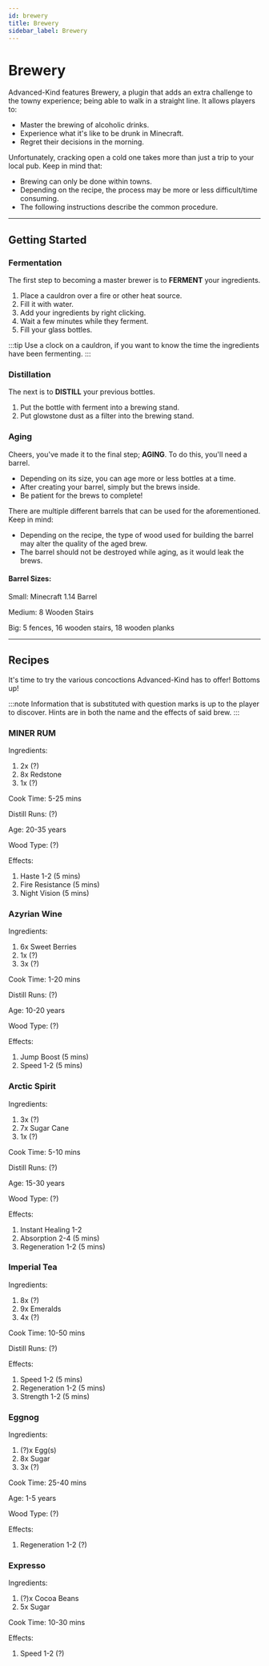 ```yaml
---
id: brewery
title: Brewery
sidebar_label: Brewery
---
```

# Brewery
Advanced-Kind features Brewery, a plugin that adds an extra challenge to the towny experience; being able to walk in a straight line. 
It allows players to:

 - Master the brewing of alcoholic drinks.
- Experience what it's like to be drunk in Minecraft.
- Regret their decisions in the morning.

Unfortunately, cracking open a cold one takes more than just a trip to your local pub.
Keep in mind that:
- Brewing can only be done within towns.
- Depending on the recipe, the process may be more or less difficult/time consuming.
- The following instructions describe the common procedure.

---
## Getting Started
### Fermentation
The first step to becoming a master brewer is to **FERMENT** your ingredients.
1. Place a cauldron over a fire or other heat source.
2. Fill it with water.
3. Add your ingredients by right clicking.
4. Wait a few minutes while they ferment.
5. Fill your glass bottles.

:::tip
Use a clock on a cauldron, if you want to know the time the ingredients have been fermenting.
:::

### Distillation
The next is to **DISTILL** your previous bottles.
1. Put the bottle with ferment into a brewing stand.
1. Put glowstone dust as a filter into the brewing stand.

### Aging
Cheers, you've made it to the final step; **AGING**. 
To do this, you'll need a barrel.
- Depending on its size, you can age more or less bottles at a time. 
- After creating your barrel, simply but the brews inside.
- Be patient for the brews to complete!

There are multiple different barrels that can be used for the aforementioned.
Keep in mind:
- Depending on the recipe, the type of wood used for building the barrel may alter the quality of the aged brew. 
- The barrel should not be destroyed while aging, as it would leak the brews.

#### Barrel Sizes:
Small: Minecraft 1.14 Barrel

Medium: 8 Wooden Stairs

Big: 5 fences, 16 wooden stairs, 18 wooden planks

---

## Recipes
It's time to try the various concoctions Advanced-Kind has to offer! Bottoms up!

:::note
Information that is substituted with question marks is up to the player to discover. Hints are in both the name and the effects of said brew.
:::

### MINER RUM
Ingredients:
1. 2x (?)
2. 8x Redstone
3. 1x (?)

Cook Time: 5-25 mins

Distill Runs: (?)

Age: 20-35 years

Wood Type: (?)

Effects:
1. Haste 1-2 (5 mins)
2. Fire Resistance (5 mins)
3. Night Vision (5 mins)

### Azyrian Wine
Ingredients:
1. 6x Sweet Berries
2. 1x (?)
3. 3x (?)

Cook Time: 1-20 mins

Distill Runs: (?)

Age: 10-20 years

Wood Type: (?)

Effects:
1. Jump Boost (5 mins)
2. Speed 1-2 (5 mins)

### Arctic Spirit
Ingredients:
1. 3x (?)
2. 7x Sugar Cane
3. 1x (?)

Cook Time: 5-10 mins

Distill Runs: (?)

Age: 15-30 years

Wood Type: (?)

Effects:
1. Instant Healing 1-2
2. Absorption 2-4 (5 mins)
3. Regeneration 1-2 (5 mins)

### Imperial Tea
Ingredients:
1. 8x (?)
2. 9x Emeralds
3. 4x (?)

Cook Time: 10-50 mins

Distill Runs: (?)

Effects:
1. Speed 1-2 (5 mins)
2. Regeneration 1-2 (5 mins)
3. Strength 1-2 (5 mins)

### Eggnog
Ingredients:
1. (?)x Egg(s)
2. 8x Sugar
3. 3x (?)

Cook Time: 25-40 mins

Age: 1-5 years

Wood Type: (?)

Effects:
1. Regeneration 1-2 (?)

### Expresso
Ingredients:
1. (?)x Cocoa Beans
2. 5x Sugar

Cook Time: 10-30 mins

Effects:
1. Speed 1-2 (?)

